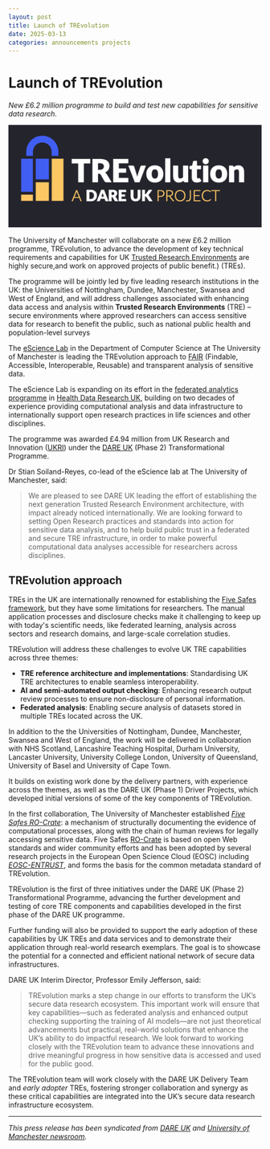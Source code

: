 ```yaml
---
layout: post
title: Launch of TREvolution
date: 2025-03-13
categories: announcements projects
---
```


# Launch of TREvolution

_New £6.2 million programme to build and test new capabilities for sensitive data research._

![TREvolution logo](/images/logo/trevolution.png)

The University of Manchester will collaborate on a new £6.2 million programme, TREvolution, to advance the development of key technical requirements and capabilities for UK [Trusted Research Environments](https://www.researchdata.scot/accessing-data/information-for-researchers/tres-and-data-access/) are highly secure,and work on approved projects of public benefit.) (TREs).

The programme will be jointly led by five leading research institutions in the UK: the Universities of Nottingham, Dundee, Manchester, Swansea and West of England, and will address challenges associated with enhancing data access and analysis within **Trusted Research Environments** (TRE)  – secure environments where approved researchers can access sensitive data for research to benefit the public, such as national public health and population-level surveys

The [eScience Lab](https://esciencelab.org.uk/) in the Department of Computer Science at The University of Manchester is leading the TREvolution approach to [FAIR](https://book.the-turing-way.org/reproducible-research/rdm/rdm-fair) (Findable, Accessible, Interoperable, Reusable) and transparent analysis of sensitive data. 

The eScience Lab is expanding on its effort in the [federated analytics programme](https://federated-analytics.ac.uk/) in [Health Data Research UK](https://www.hdruk.ac.uk/), building on two decades of experience providing computational analysis and data infrastructure to internationally support open research practices in life sciences and other disciplines.

The programme was awarded £4.94 million from UK Research and Innovation ([UKRI](https://www.ukri.org/)) under the [DARE UK](https://dareuk.org.uk/how-we-work/ongoing-activities/) (Phase 2) Transformational Programme.

Dr Stian Soiland-Reyes, co-lead of the eScience lab at The University of Manchester, said:

> We are pleased to see DARE UK leading the effort of establishing the next generation Trusted Research Environment architecture, with impact already noticed internationally. We are looking forward to setting Open Research practices and standards into action for sensitive data analysis, and to help build public trust in a federated and secure TRE infrastructure, in order to make powerful computational data analyses accessible for researchers across disciplines.


## TREvolution approach 

TREs in the UK are internationally renowned for establishing the [Five Safes framework](https://ukdataservice.ac.uk/help/secure-lab/what-is-the-five-safes-framework/), but they have some limitations for researchers. The manual application processes and disclosure checks make it challenging to keep up with today's scientific needs, like federated learning, analysis across sectors and research domains, and large-scale correlation studies.

TREvolution will address these challenges to evolve UK TRE capabilities across three themes:

-   **TRE reference architecture and implementations**: Standardising UK TRE architectures to enable seamless interoperability.
-   **AI and semi-automated output checking**: Enhancing research output review processes to ensure non-disclosure of personal information.
-   **Federated analysis**: Enabling secure analysis of datasets stored in multiple TREs located across the UK.

In addition to the the Universities of Nottingham, Dundee, Manchester, Swansea and West of England, the work will be delivered in collaboration with NHS Scotland, Lancashire Teaching Hospital, Durham University, Lancaster University, University College London, University of Queensland, University of Basel and University of Cape Town.

It builds on existing work done by the delivery partners, with experience across the themes, as well as the DARE UK (Phase 1) Driver Projects, which developed initial versions of some of the key components of TREvolution.

In the first collaboration, The University of Manchester established  [*Five Safes RO-Crate*](https://www.researchobject.org/ro-crate/5s-crate): a mechanism of structurally documenting the evidence of computational processes, along with the chain of human reviews for legally accessing sensitive data. Five Safes [RO-Crate](/products/researchobject/) is based on open Web standards and wider community efforts and has been adopted by several research projects in the European Open Science Cloud (EOSC) including  [*EOSC-ENTRUST*](/projects/eosc-entrust/), and forms the basis for the common metadata standard of TREvolution.

TREvolution is the first of three initiatives under the DARE UK (Phase 2) Transformational Programme, advancing the further development and testing of core TRE components and capabilities developed in the first phase of the DARE UK programme.

Further funding will also be provided to support the early adoption of these capabilities by UK TREs and data services and to demonstrate their application through real-world research exemplars. The goal is to showcase the potential for a connected and efficient national network of secure data infrastructures.

DARE UK Interim Director, Professor Emily Jefferson, said: 

> TREvolution marks a step change in our efforts to transform the UK’s secure data research ecosystem. This important work will ensure that key capabilities—such as federated analysis and enhanced output checking supporting the training of AI models—are not just theoretical advancements but practical, real-world solutions that enhance the UK’s ability to do impactful research. We look forward to working closely with the TREvolution team to advance these innovations and drive meaningful progress in how sensitive data is accessed and used for the public good.

The TREvolution team will work closely with the DARE UK Delivery Team and *early adopter* TREs, fostering stronger collaboration and synergy as these critical capabilities are integrated into the UK’s secure data research infrastructure ecosystem.

---

_This press release has been syndicated from [DARE UK](https://dareuk.org.uk/news-and-events/new-6-2-million-programme-to-build-and-test-new-capabilities-for-sensitive-data-research/) and [University of Manchester newsroom](https://www.manchester.ac.uk/about/news/)._



